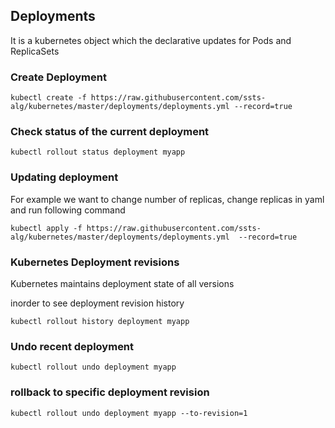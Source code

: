 ## Deployments
It is a kubernetes object which the declarative updates for Pods and ReplicaSets

### Create Deployment

```
kubectl create -f https://raw.githubusercontent.com/ssts-alg/kubernetes/master/deployments/deployments.yml --record=true
```

### Check status of the current deployment

```
kubectl rollout status deployment myapp
```

### Updating deployment
For example we want to change number of replicas, change replicas in yaml and run following command

```
kubectl apply -f https://raw.githubusercontent.com/ssts-alg/kubernetes/master/deployments/deployments.yml  --record=true
```

### Kubernetes Deployment revisions
Kubernetes maintains deployment state of all versions

inorder to see deployment revision history

```
kubectl rollout history deployment myapp
```

### Undo recent deployment

```
kubectl rollout undo deployment myapp
```

### rollback to specific deployment revision

```
kubectl rollout undo deployment myapp --to-revision=1
```
